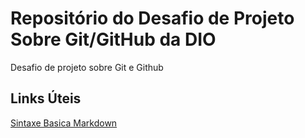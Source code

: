 # Repositório do Desafio de Projeto Sobre Git/GitHub da DIO
Desafio de projeto sobre Git e Github



## Links Úteis
[Sintaxe Basica Markdown](https://www.markdownguide.org/basic-syntax/)
